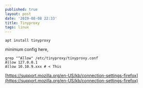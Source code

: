 ```yaml
---
published: true
layout: post
date: '2019-08-08 22:33'
title: Tinyproxy
tags: linux 
---
```

    apt install tinyproxy
    
minimum config here, 

    grep "^Allow" /etc/tinyproxy/tinyproxy.conf
    Allow 127.0.0.1
    Allow 10.10.9.xxx # < This
    
[https://support.mozilla.org/en-US/kb/connection-settings-firefox](https://support.mozilla.org/en-US/kb/connection-settings-firefox)
